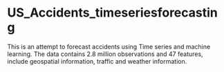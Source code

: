 # US_Accidents_timeseriesforecasting

This is an attempt to forecast accidents using Time series and machine learning. The data contains 2.8 million observations and 47 features, include geospatial information, traffic and weather information. 

